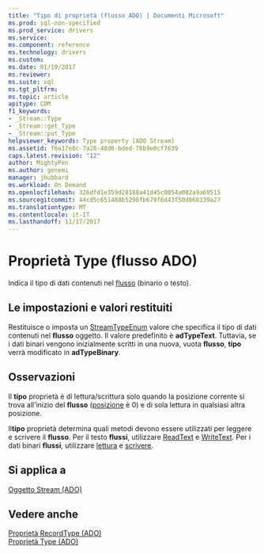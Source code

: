 ```yaml
---
title: "Tipo di proprietà (flusso ADO) | Documenti Microsoft"
ms.prod: sql-non-specified
ms.prod_service: drivers
ms.service: 
ms.component: reference
ms.technology: drivers
ms.custom: 
ms.date: 01/19/2017
ms.reviewer: 
ms.suite: sql
ms.tgt_pltfrm: 
ms.topic: article
apitype: COM
f1_keywords:
- _Stream::Type
- _Stream::get_Type
- _Stream::put_Type
helpviewer_keywords: Type property [ADO Stream]
ms.assetid: f6a17e8c-7a28-48d0-bded-76b9e0cf7639
caps.latest.revision: "12"
author: MightyPen
ms.author: genemi
manager: jhubbard
ms.workload: On Demand
ms.openlocfilehash: 326dfd1e359d28188a41d45c0054a082a9a69515
ms.sourcegitcommit: 44cd5c651488b5296fb679f6d43f50d068339a27
ms.translationtype: MT
ms.contentlocale: it-IT
ms.lasthandoff: 11/17/2017
---
```

# <a name="type-property-ado-stream"></a>Proprietà Type (flusso ADO)
Indica il tipo di dati contenuti nel [flusso](../../../ado/reference/ado-api/stream-object-ado.md) (binario o testo).  
  
## <a name="settings-and-return-values"></a>Le impostazioni e valori restituiti  
 Restituisce o imposta un [StreamTypeEnum](../../../ado/reference/ado-api/streamtypeenum.md) valore che specifica il tipo di dati contenuti nel **flusso** oggetto. Il valore predefinito è **adTypeText**. Tuttavia, se i dati binari vengono inizialmente scritti in una nuova, vuota **flusso**, **tipo** verrà modificato in **adTypeBinary**.  
  
## <a name="remarks"></a>Osservazioni  
 Il **tipo** proprietà è di lettura/scrittura solo quando la posizione corrente si trova all'inizio del **flusso** ([posizione](../../../ado/reference/ado-api/position-property-ado.md) è 0) e di sola lettura in qualsiasi altra posizione.  
  
 Il**tipo** proprietà determina quali metodi devono essere utilizzati per leggere e scrivere il **flusso**. Per il testo **flussi**, utilizzare [ReadText](../../../ado/reference/ado-api/readtext-method.md) e [WriteText](../../../ado/reference/ado-api/writetext-method.md). Per i dati binari **flussi**, utilizzare [lettura](../../../ado/reference/ado-api/read-method.md) e [scrivere](../../../ado/reference/ado-api/write-method.md).  
  
## <a name="applies-to"></a>Si applica a  
 [Oggetto Stream (ADO)](../../../ado/reference/ado-api/stream-object-ado.md)  
  
## <a name="see-also"></a>Vedere anche  
 [Proprietà RecordType (ADO)](../../../ado/reference/ado-api/recordtype-property-ado.md)   
 [Proprietà Type (ADO)](../../../ado/reference/ado-api/type-property-ado.md)
